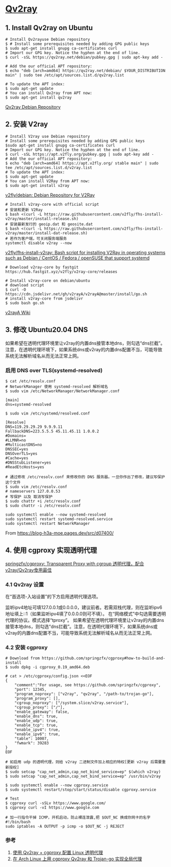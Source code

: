 # [Qv2ray](https://qv2ray.net/)

## 1. Install Qv2ray on Ubuntu

```
# Install Qv2rayuse Debian repository
$ # Install some prerequisites needed by adding GPG public keys
$ sudo apt-get install gnupg ca-certificates curl
# Import our GPG key. Notice the hyphen at the end of line.
$ curl -sSL https://qv2ray.net/debian/pubkey.gpg | sudo apt-key add -

# Add the our official APT repository:
$ echo "deb [arch=amd64] https://qv2ray.net/debian/ $YOUR_DISTRIBUTION main" | sudo tee /etc/apt/sources.list.d/qv2ray.list

# To update the APT index:
$ sudo apt-get update
# You can install Qv2ray from APT now:
$ sudo apt-get install qv2ray
```
[Qv2ray Debian Repository](https://qv2ray.net/debian/)

## 2. 安装 V2ray

```
# Install V2ray use Debian repository
# Install some prerequisites needed by adding GPG public keys
$sudo apt-get install gnupg ca-certificates curl
# Import our GPG key. Notice the hyphen at the end of line.
$ curl -sSL https://apt.v2fly.org/pubkey.gpg | sudo apt-key add -
# Add the our official APT repository:
$ echo "deb [arch=amd64] https://apt.v2fly.org/ stable main" | sudo tee /etc/apt/sources.list.d/v2ray.list
# To update the APT index:
$ sudo apt-get update
# You can install V2Ray from APT now:
$ sudo apt-get install v2ray
```
[v2fly/debian: Debian Repository for V2Ray](https://github.com/v2fly/debian)

```
# Install v2ray-core with official script
# 安装和更新 V2Ray
$ bash <(curl -L https://raw.githubusercontent.com/v2fly/fhs-install-v2ray/master/install-release.sh)
# 安装最新发行的 geoip.dat 和 geosite.dat
$ bash <(curl -L https://raw.githubusercontent.com/v2fly/fhs-install-v2ray/master/install-dat-release.sh)
# 若作为客户端，可关闭服务端服务
systemctl disable v2ray --now
```
[v2fly/fhs-install-v2ray: Bash script for installing V2Ray in operating systems such as Debian / CentOS / Fedora / openSUSE that support systemd](https://github.com/v2fly/fhs-install-v2ray)

```
# Download v2ray-core by fastgit
https://hub.fastgit.xyz/v2fly/v2ray-core/releases
```

```
# Install v2ray-core on debian/ubuntu
# download script
$ curl -O https://cdn.jsdelivr.net/gh/v2rayA/v2rayA@master/install/go.sh
# install v2ray-core from jsdelivr
$ sudo bash go.sh
```
[v2rayA Wiki](https://github.com/v2rayA/v2rayA/wiki)



## 3. 修改 Ubuntu20.04 DNS
如果希望在透明代理环境里让v2ray的内置dns接管本地dns，则勾选“dns拦截”。注意，在透明代理环境下，如果系统dns或v2ray的内置dns配置不当，可能导致系统无法解析域名从而无法正常上网。

### 启用 DNS over TLS(systemd-resolved)

```
$ cat /etc/resolv.conf
# NetworkManager 使用 systemd-resolved 解析域名
$ sudo vim /etc/NetworkManager/NetworkManager.conf
```

```
[main]
dns=systemd-resolved
```

```
$ sudo vim /etc/systemd/resolved.conf

[Resolve]
DNS=119.29.29.29 9.9.9.11
FallbackDNS=223.5.5.5 45.11.45.11 1.0.0.2
#Domains=
#LLMNR=no
#MulticastDNS=no
DNSSEC=yes
DNSOverTLS=yes
#Cache=yes
#DNSStubListener=yes
#ReadEtcHosts=yes
```

```
# 通过修改 /etc/resolv.conf 来修改你的 DNS 服务器。一旦你作出了修改，建议写保护这个文件
$ sudo vim /etc/resolv.conf
# nameservers 127.0.0.53
# 写保护 以及 取消写保护
$ sudo chattr +i /etc/resolv.conf
$ sudo chattr -i /etc/resolv.conf
```

```
sudo systemctl enable --now systemd-resolved
sudo systemctl restart systemd-resolved.service
sudo systemctl restart NetworkManager
```

From https://blog-h3a-moe.pages.dev/src/d07400/


## 4. 使用 cgproxy 实现透明代理
[springzfx/cgproxy: Transparent Proxy with cgroup 透明代理，配合v2ray/Qv2ray食用最佳](https://github.com/springzfx/cgproxy)

### 4.1 Qv2ray 设置

在“首选项-入站设置”的下方启用透明代理选项。

监听ipv4地址可填127.0.0.1或0.0.0.0，建议前者。若需双栈代理，则在监听ipv6地址填上::1（如果监听ipv4填了0.0.0.0则可不填）。
在“网络模式”中勾选需要透明代理的协议。模式选择“tproxy”。
如果希望在透明代理环境里让v2ray的内置dns接管本地dns，则勾选“dns拦截”。注意，在透明代理环境下，如果系统dns或v2ray的内置dns配置不当，可能导致系统无法解析域名从而无法正常上网。

### 4.2 安装 cgproxy
```
# Download from https://github.com/springzfx/cgproxy#how-to-build-and-install
$ sudo dpkg -i cgproxy_0.19_amd64.deb
```

```
# cat > /etc/cgproxy/config.json <<EOF
{
    "comment":"For usage, see https://github.com/springzfx/cgproxy",
    "port": 12345,
    "program_noproxy": ["v2ray", "qv2ray", "/path-to/trojan-go"],
    "program_proxy": [],
    "cgroup_noproxy": ["/system.slice/v2ray.service"],
    "cgroup_proxy": ["/"],
    "enable_gateway": false,
    "enable_dns": true,
    "enable_udp": true,
    "enable_tcp": true,
    "enable_ipv4": true,
    "enable_ipv6": true,
    "table": 10007,
    "fwmark": 39283
}
EOF
```

```
# 如启用 udp 的透明代理，则给 v2ray 二进制文件加上相应的特权[更新 v2ray 后需要重新授权]
$ sudo setcap "cap_net_admin,cap_net_bind_service=ep" $(which v2ray)
$ sudo setcap "cap_net_admin,cap_net_bind_service=ep" /usr/bin/v2ray
```

```
$ sudo systemctl enable --now cgproxy.service
$ sudo systemctl restart/stop/start/status/disable cgproxy.service
```

```
# Test
$ cgproxy curl -sSLv https://www.google.com/
$ cgproxy curl -vI https://www.google.com
```

```
# 加一行指令干掉 ICMP，开机启动，防止裸连泄露,把 $OUT_NC 换成你网卡的名字
#!/bin/bash
sudo iptables -A OUTPUT -p icmp -o $OUT_NC -j REJECT
```

### 参考

1. [使用 Qv2ray + cgproxy 配置 Linux 透明代理](https://zhangjk98.xyz/qv2ray-transparent-proxy/)
2. [在 Arch Linux 上用 cgproxy Qv2ray 和 Trojan-go 实现全局代理 ](https://blog-h3a-moe.pages.dev/src/d07401/)
